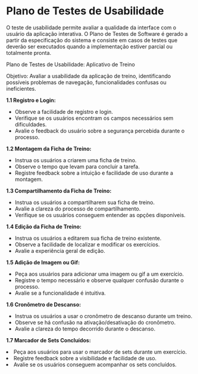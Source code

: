 # Plano de Testes de Usabilidade

O teste de usabilidade permite avaliar a qualidade da interface com o usuário da aplicação interativa. O Plano de Testes de Software é gerado a partir da especificação do sistema e consiste em casos de testes que deverão ser executados quando a implementação estiver parcial ou totalmente pronta.

Plano de Testes de Usabilidade: Aplicativo de Treino

Objetivo: Avaliar a usabilidade da aplicação de treino, identificando possíveis problemas de navegação, funcionalidades confusas ou ineficientes.


**1.1 Registro e Login:**
<ul>
</li>
<li>Observe a facilidade de registro e login.</li>
<li>Verifique se os usuários encontram os campos necessários sem dificuldades.</li>
<li>Avalie o feedback do usuário sobre a segurança percebida durante o processo.</li>
</ul>

**1.2 Montagem da Ficha de Treino:**
<ul>

<li>Instrua os usuários a criarem uma ficha de treino.</li>
<li>Observe o tempo que levam para concluir a tarefa.</li>
<li>Registre feedback sobre a intuição e facilidade de uso durante a montagem.</li>
</ul>

**1.3 Compartilhamento da Ficha de Treino:**

<ul>
<li>Instrua os usuários a compartilharem sua ficha de treino.</li>
<li>Avalie a clareza do processo de compartilhamento.</li>
<li>Verifique se os usuários conseguem entender as opções disponíveis.</li>
</ul>

**1.4 Edição da Ficha de Treino:**

<ul>
<li>Instrua os usuários a editarem sua ficha de treino existente.</li>
<li>Observe a facilidade de localizar e modificar os exercícios.</li>
<li>Avalie a experiência geral de edição.</li>
</ul>

**1.5 Adição de Imagem ou Gif:**

<ul>
<li>Peça aos usuários para adicionar uma imagem ou gif a um exercício.</li>
<li>Registre o tempo necessário e observe qualquer confusão durante o processo.</li>
<li>Avalie se a funcionalidade é intuitiva.</li>
</ul>

**1.6 Cronômetro de Descanso:**

<ul>
<li>Instrua os usuários a usar o cronômetro de descanso durante um treino.</li>
<li>Observe se há confusão na ativação/desativação do cronômetro.</li>
<li>Avalie a clareza do tempo decorrido durante o descanso.</li>
</ul>

**1.7 Marcador de Sets Concluídos:**

<li>Peça aos usuários para usar o marcador de sets durante um exercício.</li>
<li>Registre feedback sobre a visibilidade e facilidade de uso.</li>
<li>Avalie se os usuários conseguem acompanhar os sets concluídos.</li>
